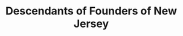 ---
layout: repo
title: "Descendants of Founders of New Jersey"
id: 12435
permalink: repos/12435/
---